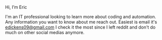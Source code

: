 Hi, I’m Eric

I'm an IT professional looking to learn more about coding and automation. Any information you want to know about me reach out.
Easiest is email it's edickens09@gmail.com I check it the most since I left reddit and don't do much on other social medias anymore.
<!---
edickens09/edickens09 is a ✨ special ✨ repository because its `README.md` (this file) appears on your GitHub profile.
You can click the Preview link to take a look at your changes.
--->
